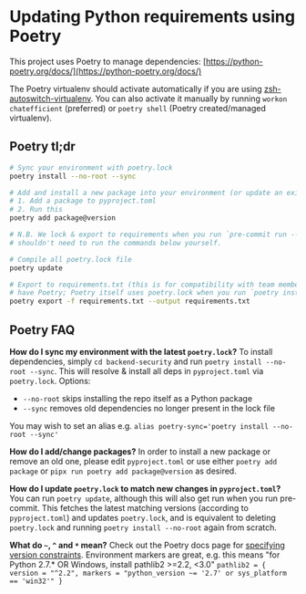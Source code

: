 # Updating Python requirements using Poetry

This project uses Poetry to manage dependencies:
[https://python-poetry.org/docs/](https://python-poetry.org/docs/)

The Poetry virtualenv should activate automatically if you are using
[zsh-autoswitch-virtualenv](https://github.com/MichaelAquilina/zsh-autoswitch-virtualenv). You can
also activate it manually by running `workon chatefficient` (preferred) or `poetry shell` (Poetry
created/managed virtualenv).


## Poetry tl;dr

```bash
# Sync your environment with poetry.lock
poetry install --no-root --sync

# Add and install a new package into your environment (or update an existing one)
# 1. Add a package to pyproject.toml
# 2. Run this
poetry add package@version

# N.B. We lock & export to requirements when you run `pre-commit run --all-files` so you
# shouldn't need to run the commands below yourself.

# Compile all poetry.lock file
poetry update

# Export to requirements.txt (this is for compatibility with team members who may not
# have Poetry; Poetry itself uses poetry.lock when you run `poetry install`)
poetry export -f requirements.txt --output requirements.txt
```


## Poetry FAQ

**How do I sync my environment with the latest `poetry.lock`?**
To install dependencies, simply `cd backend-security` and run `poetry install --no-root --sync`.
This will resolve & install all deps in `pyproject.toml` via `poetry.lock`. Options:
  - `--no-root` skips installing the repo itself as a Python package
  - `--sync` removes old dependencies no longer present in the lock file

You may wish to set an alias e.g. `alias poetry-sync='poetry install --no-root --sync'`

**How do I add/change packages?**
In order to install a new package or remove an old one, please edit `pyproject.toml`
or use either `poetry add package` or `pipx run poetry add package@version` as desired.

**How do I update `poetry.lock` to match new changes in `pyproject.toml`?**
You can run `poetry update`, although this will also get run when you run pre-commit. This fetches
the latest matching versions (according to `pyproject.toml`) and updates `poetry.lock`, and is
equivalent to deleting `poetry.lock` and running `poetry install --no-root` again from scratch.

**What do `~`, `^` and `*` mean?**
Check out the Poetry docs page for [specifying version constraints](https://python-poetry.org/docs/dependency-specification/#version-constraints).
Environment markers are great, e.g. this means "for Python 2.7.* OR Windows, install pathlib2 >=2.2, <3.0"
`pathlib2 = { version = "^2.2", markers = "python_version ~= '2.7' or sys_platform == 'win32'" }`
